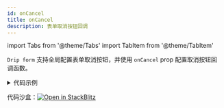 ```yaml
---
id: onCancel
title: onCancel
description: 表单取消按钮回调
---
```


import Tabs from '@theme/Tabs'
import TabItem from '@theme/TabItem'

`Drip form` 支持全局配置表单取消按钮，并使用 `onCancel` prop 配置取消按钮回调函数。

<details>
<summary>代码示例</summary>
<Tabs>

<TabsItem value="App" label="App.tsx">

```tsx
import DripForm from '@jdfed/drip-form';
import antd from '@jdfed/drip-form-theme-antd';
import unitedSchema from './unitedSchema';
import '@jdfed/drip-form/dist/index.css';
import '@jdfed/drip-form-theme-antd/dist/index.css';
import 'antd/dist/antd.css';

function App() {
  return (
    <DripForm
      // 表单配置文件
      unitedSchema={unitedSchema}
      // 导入组件
      uiComponents={{ antd }}
      //表单取消回调
			//highlight-start
      onCancel={({ formData, errors, checking }) => {
        //表单取消前的数据
        console.log(formData);
        //表单错误信息
        console.log(errors);
        //表单是否校验完毕
        console.log(checking);
      }}
			//highlight-end
    ></DripForm>
  );
}

export default App;

```

</TabsItem>

<TabsItem value="unitedSchema" label="unitedSchema.ts">

```tsx
// 表单配置文件

export default {
  type: 'object',
  showError: 'change',
  ui: {
    footer: {
      justifyContent: 'right',
      margin: 10,
      onCancel: {
        text: '取消',
        type: 'default',
        size: 'middle',
        shape: 'squash',
      },
    },
  },
  theme: 'antd',
  schema: [
    {
      type: 'string',
      title: '输入框',
      ui: {
        type: 'text',
        style: {
          width: '100%',
        },
        theme: 'antd',
      },
      fieldKey: 'text_VymkyN',
    },
    {
      type: 'string',
      title: '单选',
      default: '1',
      ui: {
        type: 'radio',
        theme: 'antd',
        options: [
          {
            label: '是',
            value: '1',
          },
          {
            label: '否',
            value: '0',
          },
        ],
      },
      fieldKey: 'radio_NjSVtY',
    },
  ],
};

```

</TabsItem>

</Tabs>

</details>

代码沙盒：[![Open in StackBlitz](https://developer.stackblitz.com/img/open_in_stackblitz.svg)](https://stackblitz.com/edit/drip-form-9rkkta?file=src/App.tsx)